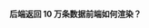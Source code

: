 <!--
 * @Author: Shu Binqi
 * @Date: 2023-03-02 18:12:07
 * @LastEditors: Shu Binqi
 * @LastEditTime: 2023-03-02 22:14:16
 * @Description: 八股文：后端返回10万条数据前端如何渲染？
 * @Version: 1.0.0
 * @FilePath: \interviewQuestions\八股文\后端返回10万条数据如何渲染.md
-->

#### 后端返回 10 万条数据前端如何渲染？
